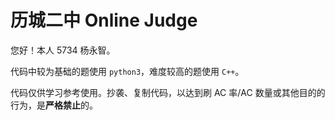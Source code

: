 # 历城二中 Online Judge

您好！本人 5734 杨永智。

代码中较为基础的题使用 `python3`，难度较高的题使用 `C++`。

代码仅供学习参考使用。抄袭、复制代码，以达到刷 AC 率/AC 数量或其他目的的行为，是**严格禁止**的。


